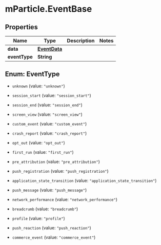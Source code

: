 # mParticle.EventBase

## Properties
Name | Type | Description | Notes
------------ | ------------- | ------------- | -------------
**data** | [**EventData**](EventData.md) |  |
**eventType** | **String** |  |


<a name="EventType"></a>
## Enum: EventType


* `unknown` (value: `"unknown"`)

* `session_start` (value: `"session_start"`)

* `session_end` (value: `"session_end"`)

* `screen_view` (value: `"screen_view"`)

* `custom_event` (value: `"custom_event"`)

* `crash_report` (value: `"crash_report"`)

* `opt_out` (value: `"opt_out"`)

* `first_run` (value: `"first_run"`)

* `pre_attribution` (value: `"pre_attribution"`)

* `push_registration` (value: `"push_registration"`)

* `application_state_transition` (value: `"application_state_transition"`)

* `push_message` (value: `"push_message"`)

* `network_performance` (value: `"network_performance"`)

* `breadcrumb` (value: `"breadcrumb"`)

* `profile` (value: `"profile"`)

* `push_reaction` (value: `"push_reaction"`)

* `commerce_event` (value: `"commerce_event"`)




